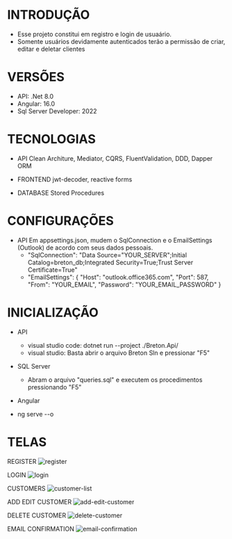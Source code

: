 # INTRODUÇÃO
  - Esse projeto constitui em registro e login de usuaário.
  - Somente usuários devidamente autenticados terão a permissão de criar, editar e deletar clientes

# VERSÕES
  - API: .Net 8.0
  - Angular: 16.0
  - Sql Server Developer: 2022 

# TECNOLOGIAS
  - API
    Clean Architure, Mediator, CQRS, FluentValidation, DDD, Dapper ORM

  - FRONTEND
    jwt-decoder, reactive forms

  - DATABASE
    Stored Procedures

# CONFIGURAÇÕES

- API
  Em appsettings.json, mudem o SqlConnection e o EmailSettings (Outlook) de acordo com seus dados pessoais.
    - "SqlConnection": "Data Source="YOUR_SERVER";Initial Catalog=breton_db;Integrated Security=True;Trust Server Certificate=True"
    - "EmailSettings": { "Host": "outlook.office365.com", "Port": 587, "From": "YOUR_EMAIL", "Password": "YOUR_EMAIL_PASSWORD" }

# INICIALIZAÇÃO

- API
    - visual studio code: dotnet run --project ./Breton.Api/
    - visual studio: Basta abrir o arquivo Breton Sln e pressionar "F5"
  
- SQL Server
    -  Abram o arquivo "queries.sql" e executem os procedimentos pressionando "F5"

-  Angular
  - ng serve --o    

# TELAS

REGISTER
![register](https://github.com/juliogr4/breton-test/assets/102883494/d9a2df4c-99fb-44ba-8f7a-87f1bc7703f3)

LOGIN
![login](https://github.com/juliogr4/breton-test/assets/102883494/a24063e9-b143-4eb5-8aa0-fab5dd3585c0)

CUSTOMERS
![customer-list](https://github.com/juliogr4/breton-test/assets/102883494/668d1f21-3c06-4764-8a9d-d8fbdf8fdff2)

ADD EDIT CUSTOMER
![add-edit-customer](https://github.com/juliogr4/breton-test/assets/102883494/8c4e481f-9e0a-41b7-b2d9-8e521c0868b9)

DELETE CUSTOMER
![delete-customer](https://github.com/juliogr4/breton-test/assets/102883494/47392b83-38c1-411c-98f6-1eff1a4e4512)

EMAIL CONFIRMATION
![email-confirmation](https://github.com/juliogr4/breton-test/assets/102883494/417d1c4a-b95e-44d4-a2c8-df20ce629356)











